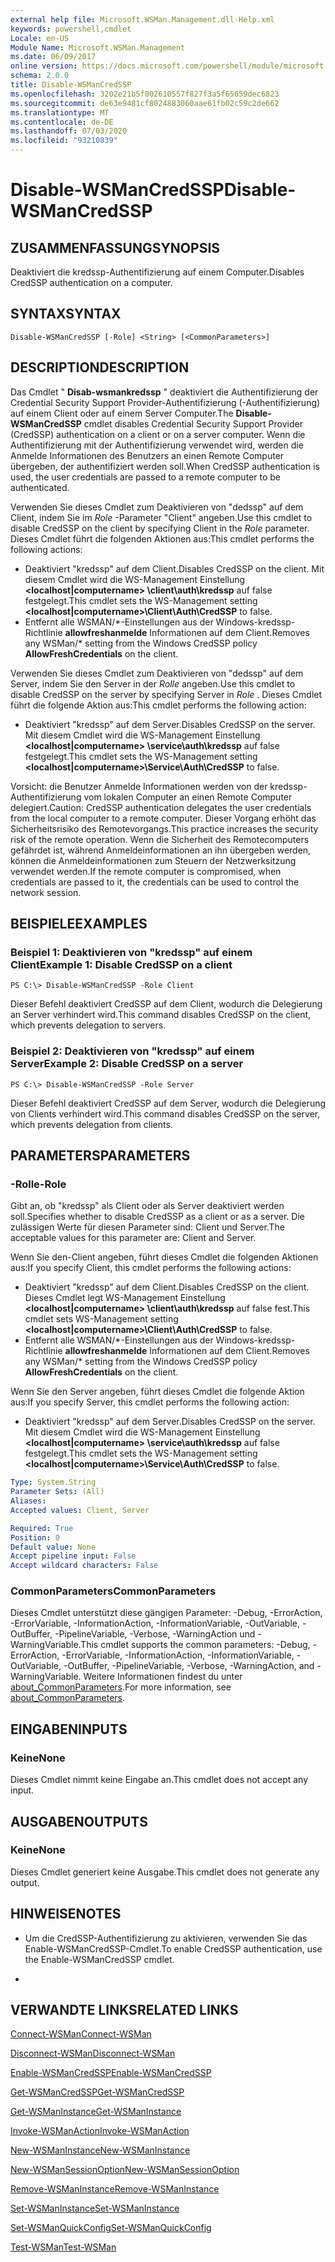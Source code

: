 ```yaml
---
external help file: Microsoft.WSMan.Management.dll-Help.xml
keywords: powershell,cmdlet
Locale: en-US
Module Name: Microsoft.WSMan.Management
ms.date: 06/09/2017
online version: https://docs.microsoft.com/powershell/module/microsoft.wsman.management/disable-wsmancredssp?view=powershell-7&WT.mc_id=ps-gethelp
schema: 2.0.0
title: Disable-WSManCredSSP
ms.openlocfilehash: 3202e21b5f002610557f827f3a5f65659dec6823
ms.sourcegitcommit: de63e9481cf8024883060aae61fb02c59c2de662
ms.translationtype: MT
ms.contentlocale: de-DE
ms.lasthandoff: 07/03/2020
ms.locfileid: "93210839"
---
```

# <span data-ttu-id="a5a2f-103">Disable-WSManCredSSP</span><span class="sxs-lookup"><span data-stu-id="a5a2f-103">Disable-WSManCredSSP</span></span>

## <span data-ttu-id="a5a2f-104">ZUSAMMENFASSUNG</span><span class="sxs-lookup"><span data-stu-id="a5a2f-104">SYNOPSIS</span></span>
<span data-ttu-id="a5a2f-105">Deaktiviert die kredssp-Authentifizierung auf einem Computer.</span><span class="sxs-lookup"><span data-stu-id="a5a2f-105">Disables CredSSP authentication on a computer.</span></span>

## <span data-ttu-id="a5a2f-106">SYNTAX</span><span class="sxs-lookup"><span data-stu-id="a5a2f-106">SYNTAX</span></span>

```
Disable-WSManCredSSP [-Role] <String> [<CommonParameters>]
```

## <span data-ttu-id="a5a2f-107">DESCRIPTION</span><span class="sxs-lookup"><span data-stu-id="a5a2f-107">DESCRIPTION</span></span>
<span data-ttu-id="a5a2f-108">Das Cmdlet " **Disab-wsmankredssp** " deaktiviert die Authentifizierung der Credential Security Support Provider-Authentifizierung (-Authentifizierung) auf einem Client oder auf einem Server Computer.</span><span class="sxs-lookup"><span data-stu-id="a5a2f-108">The **Disable-WSManCredSSP** cmdlet disables Credential Security Support Provider (CredSSP) authentication on a client or on a server computer.</span></span>
<span data-ttu-id="a5a2f-109">Wenn die Authentifizierung mit der Authentifizierung verwendet wird, werden die Anmelde Informationen des Benutzers an einen Remote Computer übergeben, der authentifiziert werden soll.</span><span class="sxs-lookup"><span data-stu-id="a5a2f-109">When CredSSP authentication is used, the user credentials are passed to a remote computer to be authenticated.</span></span>

<span data-ttu-id="a5a2f-110">Verwenden Sie dieses Cmdlet zum Deaktivieren von "dedssp" auf dem Client, indem Sie im *Role* -Parameter "Client" angeben.</span><span class="sxs-lookup"><span data-stu-id="a5a2f-110">Use this cmdlet to disable CredSSP on the client by specifying Client in the *Role* parameter.</span></span>
<span data-ttu-id="a5a2f-111">Dieses Cmdlet führt die folgenden Aktionen aus:</span><span class="sxs-lookup"><span data-stu-id="a5a2f-111">This cmdlet performs the following actions:</span></span>

- <span data-ttu-id="a5a2f-112">Deaktiviert "kredssp" auf dem Client.</span><span class="sxs-lookup"><span data-stu-id="a5a2f-112">Disables CredSSP on the client.</span></span> <span data-ttu-id="a5a2f-113">Mit diesem Cmdlet wird die WS-Management Einstellung **\<localhost|computername\> \client\auth\kredssp** auf false festgelegt.</span><span class="sxs-lookup"><span data-stu-id="a5a2f-113">This cmdlet sets the WS-Management setting **\<localhost|computername\>\Client\Auth\CredSSP** to false.</span></span>
- <span data-ttu-id="a5a2f-114">Entfernt alle WSMAN/\*-Einstellungen aus der Windows-kredssp-Richtlinie **allowfreshanmelde** Informationen auf dem Client.</span><span class="sxs-lookup"><span data-stu-id="a5a2f-114">Removes any WSMan/\* setting from the Windows CredSSP policy **AllowFreshCredentials** on the client.</span></span>

<span data-ttu-id="a5a2f-115">Verwenden Sie dieses Cmdlet zum Deaktivieren von "dedssp" auf dem Server, indem Sie den Server in der *Rolle* angeben.</span><span class="sxs-lookup"><span data-stu-id="a5a2f-115">Use this cmdlet to disable CredSSP on the server by specifying Server in *Role* .</span></span>
<span data-ttu-id="a5a2f-116">Dieses Cmdlet führt die folgende Aktion aus:</span><span class="sxs-lookup"><span data-stu-id="a5a2f-116">This cmdlet performs the following action:</span></span>

- <span data-ttu-id="a5a2f-117">Deaktiviert "kredssp" auf dem Server.</span><span class="sxs-lookup"><span data-stu-id="a5a2f-117">Disables CredSSP on the server.</span></span> <span data-ttu-id="a5a2f-118">Mit diesem Cmdlet wird die WS-Management Einstellung **\<localhost|computername\> \service\auth\kredssp** auf false festgelegt.</span><span class="sxs-lookup"><span data-stu-id="a5a2f-118">This cmdlet sets the WS-Management setting **\<localhost|computername\>\Service\Auth\CredSSP** to false.</span></span>

<span data-ttu-id="a5a2f-119">Vorsicht: die Benutzer Anmelde Informationen werden von der kredssp-Authentifizierung vom lokalen Computer an einen Remote Computer delegiert.</span><span class="sxs-lookup"><span data-stu-id="a5a2f-119">Caution: CredSSP authentication delegates the user credentials from the local computer to a remote computer.</span></span>
<span data-ttu-id="a5a2f-120">Dieser Vorgang erhöht das Sicherheitsrisiko des Remotevorgangs.</span><span class="sxs-lookup"><span data-stu-id="a5a2f-120">This practice increases the security risk of the remote operation.</span></span>
<span data-ttu-id="a5a2f-121">Wenn die Sicherheit des Remotecomputers gefährdet ist, während Anmeldeinformationen an ihn übergeben werden, können die Anmeldeinformationen zum Steuern der Netzwerksitzung verwendet werden.</span><span class="sxs-lookup"><span data-stu-id="a5a2f-121">If the remote computer is compromised, when credentials are passed to it, the credentials can be used to control the network session.</span></span>

## <span data-ttu-id="a5a2f-122">BEISPIELE</span><span class="sxs-lookup"><span data-stu-id="a5a2f-122">EXAMPLES</span></span>

### <span data-ttu-id="a5a2f-123">Beispiel 1: Deaktivieren von "kredssp" auf einem Client</span><span class="sxs-lookup"><span data-stu-id="a5a2f-123">Example 1: Disable CredSSP on a client</span></span>

```
PS C:\> Disable-WSManCredSSP -Role Client
```

<span data-ttu-id="a5a2f-124">Dieser Befehl deaktiviert CredSSP auf dem Client, wodurch die Delegierung an Server verhindert wird.</span><span class="sxs-lookup"><span data-stu-id="a5a2f-124">This command disables CredSSP on the client, which prevents delegation to servers.</span></span>

### <span data-ttu-id="a5a2f-125">Beispiel 2: Deaktivieren von "kredssp" auf einem Server</span><span class="sxs-lookup"><span data-stu-id="a5a2f-125">Example 2: Disable CredSSP on a server</span></span>

```
PS C:\> Disable-WSManCredSSP -Role Server
```

<span data-ttu-id="a5a2f-126">Dieser Befehl deaktiviert CredSSP auf dem Server, wodurch die Delegierung von Clients verhindert wird.</span><span class="sxs-lookup"><span data-stu-id="a5a2f-126">This command disables CredSSP on the server, which prevents delegation from clients.</span></span>

## <span data-ttu-id="a5a2f-127">PARAMETERS</span><span class="sxs-lookup"><span data-stu-id="a5a2f-127">PARAMETERS</span></span>

### <span data-ttu-id="a5a2f-128">-Rolle</span><span class="sxs-lookup"><span data-stu-id="a5a2f-128">-Role</span></span>
<span data-ttu-id="a5a2f-129">Gibt an, ob "kredssp" als Client oder als Server deaktiviert werden soll.</span><span class="sxs-lookup"><span data-stu-id="a5a2f-129">Specifies whether to disable CredSSP as a client or as a server.</span></span>
<span data-ttu-id="a5a2f-130">Die zulässigen Werte für diesen Parameter sind: Client und Server.</span><span class="sxs-lookup"><span data-stu-id="a5a2f-130">The acceptable values for this parameter are: Client and Server.</span></span>

<span data-ttu-id="a5a2f-131">Wenn Sie den-Client angeben, führt dieses Cmdlet die folgenden Aktionen aus:</span><span class="sxs-lookup"><span data-stu-id="a5a2f-131">If you specify Client, this cmdlet performs the following actions:</span></span>

- <span data-ttu-id="a5a2f-132">Deaktiviert "kredssp" auf dem Client.</span><span class="sxs-lookup"><span data-stu-id="a5a2f-132">Disables CredSSP on the client.</span></span> <span data-ttu-id="a5a2f-133">Dieses Cmdlet legt WS-Management Einstellung **\<localhost|computername\> \client\auth\kredssp** auf false fest.</span><span class="sxs-lookup"><span data-stu-id="a5a2f-133">This cmdlet sets WS-Management setting **\<localhost|computername\>\Client\Auth\CredSSP** to false.</span></span>
- <span data-ttu-id="a5a2f-134">Entfernt alle WSMAN/\*-Einstellungen aus der Windows-kredssp-Richtlinie **allowfreshanmelde** Informationen auf dem Client.</span><span class="sxs-lookup"><span data-stu-id="a5a2f-134">Removes any WSMan/\* setting from the Windows CredSSP policy **AllowFreshCredentials** on the client.</span></span>

<span data-ttu-id="a5a2f-135">Wenn Sie den Server angeben, führt dieses Cmdlet die folgende Aktion aus:</span><span class="sxs-lookup"><span data-stu-id="a5a2f-135">If you specify Server, this cmdlet performs the following action:</span></span>

- <span data-ttu-id="a5a2f-136">Deaktiviert "kredssp" auf dem Server.</span><span class="sxs-lookup"><span data-stu-id="a5a2f-136">Disables CredSSP on the server.</span></span> <span data-ttu-id="a5a2f-137">Mit diesem Cmdlet wird die WS-Management Einstellung **\<localhost|computername\> \service\auth\kredssp** auf false festgelegt.</span><span class="sxs-lookup"><span data-stu-id="a5a2f-137">This cmdlet sets the WS-Management setting **\<localhost|computername\>\Service\Auth\CredSSP** to false.</span></span>

```yaml
Type: System.String
Parameter Sets: (All)
Aliases:
Accepted values: Client, Server

Required: True
Position: 0
Default value: None
Accept pipeline input: False
Accept wildcard characters: False
```

### <span data-ttu-id="a5a2f-138">CommonParameters</span><span class="sxs-lookup"><span data-stu-id="a5a2f-138">CommonParameters</span></span>
<span data-ttu-id="a5a2f-139">Dieses Cmdlet unterstützt diese gängigen Parameter: -Debug, -ErrorAction, -ErrorVariable, -InformationAction, -InformationVariable, -OutVariable, -OutBuffer, -PipelineVariable, -Verbose, -WarningAction und -WarningVariable.</span><span class="sxs-lookup"><span data-stu-id="a5a2f-139">This cmdlet supports the common parameters: -Debug, -ErrorAction, -ErrorVariable, -InformationAction, -InformationVariable, -OutVariable, -OutBuffer, -PipelineVariable, -Verbose, -WarningAction, and -WarningVariable.</span></span> <span data-ttu-id="a5a2f-140">Weitere Informationen findest du unter [about_CommonParameters](https://go.microsoft.com/fwlink/?LinkID=113216).</span><span class="sxs-lookup"><span data-stu-id="a5a2f-140">For more information, see [about_CommonParameters](https://go.microsoft.com/fwlink/?LinkID=113216).</span></span>

## <span data-ttu-id="a5a2f-141">EINGABEN</span><span class="sxs-lookup"><span data-stu-id="a5a2f-141">INPUTS</span></span>

### <span data-ttu-id="a5a2f-142">Keine</span><span class="sxs-lookup"><span data-stu-id="a5a2f-142">None</span></span>
<span data-ttu-id="a5a2f-143">Dieses Cmdlet nimmt keine Eingabe an.</span><span class="sxs-lookup"><span data-stu-id="a5a2f-143">This cmdlet does not accept any input.</span></span>

## <span data-ttu-id="a5a2f-144">AUSGABEN</span><span class="sxs-lookup"><span data-stu-id="a5a2f-144">OUTPUTS</span></span>

### <span data-ttu-id="a5a2f-145">Keine</span><span class="sxs-lookup"><span data-stu-id="a5a2f-145">None</span></span>
<span data-ttu-id="a5a2f-146">Dieses Cmdlet generiert keine Ausgabe.</span><span class="sxs-lookup"><span data-stu-id="a5a2f-146">This cmdlet does not generate any output.</span></span>

## <span data-ttu-id="a5a2f-147">HINWEISE</span><span class="sxs-lookup"><span data-stu-id="a5a2f-147">NOTES</span></span>

* <span data-ttu-id="a5a2f-148">Um die CredSSP-Authentifizierung zu aktivieren, verwenden Sie das Enable-WSManCredSSP-Cmdlet.</span><span class="sxs-lookup"><span data-stu-id="a5a2f-148">To enable CredSSP authentication, use the Enable-WSManCredSSP cmdlet.</span></span>

*

## <span data-ttu-id="a5a2f-149">VERWANDTE LINKS</span><span class="sxs-lookup"><span data-stu-id="a5a2f-149">RELATED LINKS</span></span>

[<span data-ttu-id="a5a2f-150">Connect-WSMan</span><span class="sxs-lookup"><span data-stu-id="a5a2f-150">Connect-WSMan</span></span>](Connect-WSMan.md)

[<span data-ttu-id="a5a2f-151">Disconnect-WSMan</span><span class="sxs-lookup"><span data-stu-id="a5a2f-151">Disconnect-WSMan</span></span>](Disconnect-WSMan.md)

[<span data-ttu-id="a5a2f-152">Enable-WSManCredSSP</span><span class="sxs-lookup"><span data-stu-id="a5a2f-152">Enable-WSManCredSSP</span></span>](Enable-WSManCredSSP.md)

[<span data-ttu-id="a5a2f-153">Get-WSManCredSSP</span><span class="sxs-lookup"><span data-stu-id="a5a2f-153">Get-WSManCredSSP</span></span>](Get-WSManCredSSP.md)

[<span data-ttu-id="a5a2f-154">Get-WSManInstance</span><span class="sxs-lookup"><span data-stu-id="a5a2f-154">Get-WSManInstance</span></span>](Get-WSManInstance.md)

[<span data-ttu-id="a5a2f-155">Invoke-WSManAction</span><span class="sxs-lookup"><span data-stu-id="a5a2f-155">Invoke-WSManAction</span></span>](Invoke-WSManAction.md)

[<span data-ttu-id="a5a2f-156">New-WSManInstance</span><span class="sxs-lookup"><span data-stu-id="a5a2f-156">New-WSManInstance</span></span>](New-WSManInstance.md)

[<span data-ttu-id="a5a2f-157">New-WSManSessionOption</span><span class="sxs-lookup"><span data-stu-id="a5a2f-157">New-WSManSessionOption</span></span>](New-WSManSessionOption.md)

[<span data-ttu-id="a5a2f-158">Remove-WSManInstance</span><span class="sxs-lookup"><span data-stu-id="a5a2f-158">Remove-WSManInstance</span></span>](Remove-WSManInstance.md)

[<span data-ttu-id="a5a2f-159">Set-WSManInstance</span><span class="sxs-lookup"><span data-stu-id="a5a2f-159">Set-WSManInstance</span></span>](Set-WSManInstance.md)

[<span data-ttu-id="a5a2f-160">Set-WSManQuickConfig</span><span class="sxs-lookup"><span data-stu-id="a5a2f-160">Set-WSManQuickConfig</span></span>](Set-WSManQuickConfig.md)

[<span data-ttu-id="a5a2f-161">Test-WSMan</span><span class="sxs-lookup"><span data-stu-id="a5a2f-161">Test-WSMan</span></span>](Test-WSMan.md)
